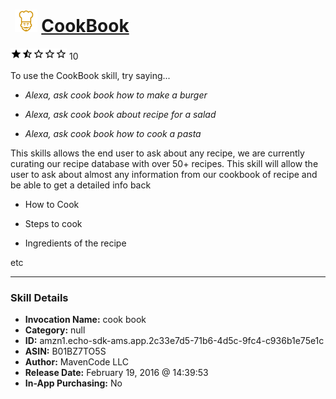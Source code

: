 # &nbsp;<img src="skill_icon" alt="CookBook icon" width="36"> [CookBook](http://alexa.amazon.com/#skills/amzn1.echo-sdk-ams.app.2c33e7d5-71b6-4d5c-9fc4-c936b1e75e1c)
![1.3 stars](../../images/ic_star_black_18dp_1x.png)![1.3 stars](../../images/ic_star_half_black_18dp_1x.png)![1.3 stars](../../images/ic_star_border_black_18dp_1x.png)![1.3 stars](../../images/ic_star_border_black_18dp_1x.png)![1.3 stars](../../images/ic_star_border_black_18dp_1x.png) 10

To use the CookBook skill, try saying...

* *Alexa, ask cook book how to make a burger*

* *Alexa, ask cook book about recipe for a salad*

* *Alexa, ask cook book how to cook a pasta*

This skills allows the end user to ask about any recipe, we are currently curating our recipe database with over 50+ recipes. This skill will allow the user to ask about almost any information from our cookbook of recipe and be able to get a detailed info back

- How to Cook

- Steps to cook

- Ingredients of the recipe

etc

***

### Skill Details

* **Invocation Name:** cook book
* **Category:** null
* **ID:** amzn1.echo-sdk-ams.app.2c33e7d5-71b6-4d5c-9fc4-c936b1e75e1c
* **ASIN:** B01BZ7TO5S
* **Author:** MavenCode LLC
* **Release Date:** February 19, 2016 @ 14:39:53
* **In-App Purchasing:** No
